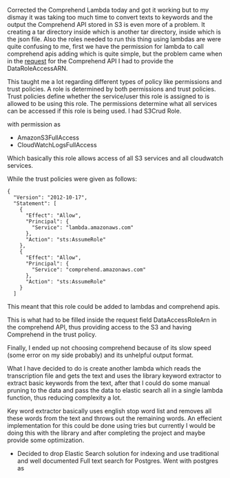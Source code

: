 Corrected the Comprehend Lambda today and got it working but to my dismay it was taking too much time to convert texts to keywords and the output the Comprehend API stored in S3 is even more of a problem. It  creating a tar directory inside which is another tar directory, inside which is the json file. Also the roles needed to run this thing using lambdas are were quite confusing to me, first we have the permission for lambda to call comprehend  apis adding which is quite simple, but the problem came when in the [request](https://docs.aws.amazon.com/comprehend/latest/dg/API_StartKeyPhrasesDetectionJob.html) for the Comprehend API I had to provide the DataRoleAccessARN.

This taught me a lot regarding different types of policy like permissions and trust policies. A role is determined by both permissions and trust policies. Trust policies define whether the service/user this role is assigned to is allowed to be using this role. The permissions determine what all services can be accessed if this role is being used.
I had S3Crud Role.

with permission as
- AmazonS3FullAccess
- CloudWatchLogsFullAccess

Which basically this role allows access of all S3 services and all cloudwatch services.

While the trust policies were given as follows:
```
{
  "Version": "2012-10-17",
  "Statement": [
    {
      "Effect": "Allow",
      "Principal": {
        "Service": "lambda.amazonaws.com"
      },
      "Action": "sts:AssumeRole"
    },
    {
      "Effect": "Allow",
      "Principal": {
        "Service": "comprehend.amazonaws.com"
      },
      "Action": "sts:AssumeRole"
    }
  ]
```

This meant that this role could be added to lambdas and comprehend apis.

This is what had to be filled inside the request field DataAccessRoleArn in the comprehend API, thus providing access to the S3 and having Comprehend in the trust policy.


Finally, I ended up not choosing comprehend because of its slow speed (some error on my side probably) and its unhelpful output format. 

What I have decided to do is create another lambda which reads the transcription file and gets the text and uses the library keyword extractor to extract basic keywords from the text, after that I could do some manual pruning to the data and pass the data to elastic search all in a single lambda function, thus reducing complexity a lot.

Key word extractor basically uses english stop word list and removes all these words from the text and throws out the remaining words. An effecient implementation for this could be done using tries but currently I would be doing this with the library and after completing the project and maybe provide some optimization.


- Decided to drop Elastic Search solution for indexing and use traditional and well documented Full text search for Postgres. Went with postgres as 